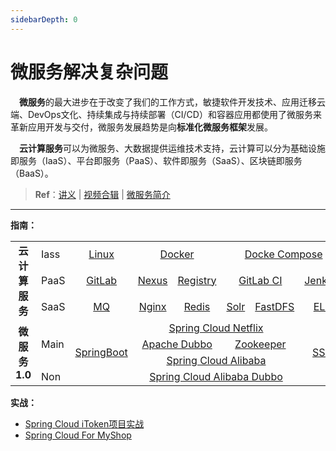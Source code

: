 ```yaml
---
sidebarDepth: 0
---
```

# 微服务解决复杂问题

​	　**微服务**的最大进步在于改变了我们的工作方式，敏捷软件开发技术、应用迁移云端、DevOps文化、持续集成与持续部署（CI/CD）和容器应用都使用了微服务来革新应用开发与交付，微服务发展趋势是向**标准化微服务框架**发展。

​	　**云计算服务**可以为微服务、大数据提供运维技术支持，云计算可以分为基础设施即服务（IaaS）、平台即服务（PaaS）、软件即服务（SaaS）、区块链即服务（BaaS）。



> **Ref**：[讲义](https://www.funtl.com/zh/guide/%E5%BE%AE%E6%9C%8D%E5%8A%A1%E8%A7%A3%E5%86%B3%E5%A4%8D%E6%9D%82%E9%97%AE%E9%A2%98.html) | [视频合辑](https://www.bilibili.com/video/av29384041) | <a href="./introduce.html" target="_blank">微服务简介</a>



<hr>

**指南：**

<table>
    <tr>
        <td rowspan="3" colspan="1" align="center"><b>云计算服务</b></td>    
        <td rowspan="1">Iass</td>
        <td align="center"><a href="./linux.html" target="_blank">Linux</a></td> 
		<td  colspan="2" align="center"><a href="./docker.html" target="_blank">Docker</a></td>
        <td colspan="3" align="center">
            <a href="./compose.html" target="_blank">Docke Compose</a>
        </td>
    </tr>
    <tr>
    	<td>PaaS</td>
        <td align="center"><a href="./gitlab.html" target="_blank">GitLab</a></td>
        <td  colspan="1" align="center">
           <a href="./nexus.html" target="_blank">Nexus</a></td>  
        </td> 
        <td  colspan="1" align="center">
           <a href="./registry.html" target="_blank">Registry</a></td> 
        </td> 
        <td  colspan="2" align="center">
           <a href="./gitlabci.html" target="_blank">GitLab CI</a></td>
        </td>
        <td  colspan="1" align="center">
           <a href="./jenkins.html" target="_blank">Jenkins</a></td>
        </td>
    </tr>
    <tr>
    	<td>SaaS</td>
        <td align="center"><a href="./registry.html" target="_blank">MQ</a></td> 
        <td colspan="1" align="center">
           <a href="./nginx.html" target="_blank">Nginx</a></td>
    	</td>
    	<td colspan="1" align="center">
           <a href="./redis.html" target="_blank">Redis</a></td>
    	</td>
    	<td  colspan="1" align="center">
           <a href="./registry.html" target="_blank">Solr</a>
        </td> 
        <td  colspan="1" align="center">
           <a href="./registry.html" target="_blank">FastDFS</a>
        </td> 
        <td  colspan="1" align="center">
           <a href="./elk.html" target="_blank">ELK</a>
        </td> 
    </tr>
    <tr>
    	<td rowspan="4"  colspan="1" align="center"><b>微服务1.0</b></td>
    	<td rowspan="3">Main</td> 
    	<td rowspan="4" align="center">
    	    <a href="./springboot.html" target="_blank">SpringBoot</a>
    	</td>
    	<td colspan="4" align="center">
    	    <a href="./springcloudnetflix.html" target="_blank">Spring Cloud Netflix</a>
    	</td>
    	<td  rowspan="4" align="center">
    	    <a href="./devops.html">SSO</a>
    	</td> 
    </tr>
    <tr>
    	<td  colspan="2" align="center">
    	    <a href="./dubbo.html" target="_blank">Apache Dubbo</a>
    	</td> 
    	<td colspan=2 align="center">
    	   <a href="./zookeeper.html" target="_blank">Zookeeper</a>
        </td> 
    </tr>
    <tr>
    	<td colspan="4" align="center">
    	    <a href="./springcloudalibaba.html" target="_blank">Spring Cloud Alibaba</a>
    	</td>
    </tr>
    <tr>
    	<td >Non</td> 
    	<td colspan="4" align="center">
    	    <a href="./springcloudalibabadubbo.html" target="_blank">Spring Cloud Alibaba Dubbo</a>
    	</td>
    </tr>
</table>


**实战：**

- [Spring Cloud iToken项目实战](../project/README_ITOKEN.html)
- [Spring Cloud For MyShop](../project/itoken-netflix.html)

